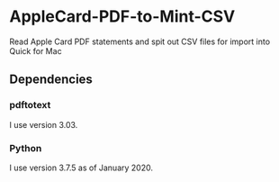 # AppleCard-PDF-to-Mint-CSV
Read Apple Card PDF statements and spit out CSV files for import into Quick for Mac

## Dependencies
### pdftotext
I use version 3.03.
### Python
I use version 3.7.5 as of January 2020.
